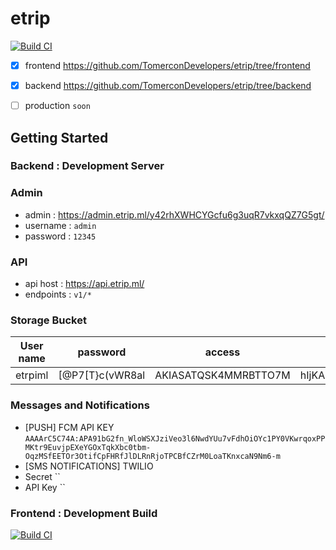 # etrip


[![Build CI](https://img.shields.io/badge/download%20apk-v0.7-green.svg)](https://github.com/TomerconDevelopers/etrip/releases/download/v0.7-beta/app-release.apk)

- [x] frontend  https://github.com/TomerconDevelopers/etrip/tree/frontend

- [x] backend https://github.com/TomerconDevelopers/etrip/tree/backend

- [ ] production `soon`
## Getting Started

### Backend : Development Server
 
  ### Admin
 - admin : https://admin.etrip.ml/y42rhXWHCYGcfu6g3uqR7vkxqQZ7G5gt/
 - username : `admin`
 - password : `12345`
 
  ### API
  - api host : https://api.etrip.ml/
  - endpoints : `v1/*`
  
  ### Storage Bucket
  |User name 	| password 	| access 	| secret 	| login link 	|
|:---------:	|:--------:	|:------:	|:------:	|:----------:	|
|     etrpiml      	|    [@P7[T}c(vWR8al      	|    AKIASATQSK4MMRBTTO7M    	|       hIjKALJDkmiNypQdc0qVu8wwlk7L6DOTahPJPgfu 	|      https://138748778264.signin.aws.amazon.com/console      	|

 ### Messages and Notifications
 - [PUSH] FCM API KEY `AAAArC5C74A:APA91bG2fn_WloWSXJziVeo3l6NwdYUu7vFdhOiOYc1PY0VKwrqoxPPMKtr9EuvjpEXeYGOxTqkXbc0tbm-OqzMSfEETOr3OtifCpFHRfJlDLRnRjoTPCBfCZrM0LoaTKnxcaN9Nm6-m`
 - [SMS NOTIFICATIONS] TWILIO 
  - Secret ``
  - API Key ``
### Frontend : Development Build

[![Build CI](https://github.com/TomerconDevelopers/etrip/workflows/Flutter%20CI/badge.svg)](https://github.com/TomerconDevelopers/etrip/actions)




